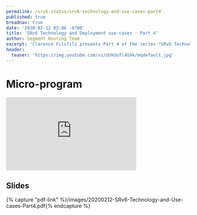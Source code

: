 ```yaml
---
permalink: /srv6-status/srv6-technology-and-use-cases-part4
published: true
breadnav: true
date: '2020-02-12 03:06 -0700'
title: 'SRv6 Technology and Deployment use-cases - Part 4'
author: Segment Routing Team
excerpt: 'Clarence Filsfils presents Part 4 of the series "SRv6 Technology and Deployment use-cases": Micro-program'
header:
  teaser: 'https://img.youtube.com/vi/UUkUufl4G9k/mqdefault.jpg'
---
```


# Micro-program
<iframe width="355" height="200" src="https://www.youtube.com/embed/UUkUufl4G9k" frameborder="0" allowfullscreen></iframe>

## Slides

{% capture "pdf-link" %}/images/20200212-SRv6-Technology-and-Use-cases-Part4.pdf{% endcapture %}
<script src="{{ '/assets/js/pdfobject.min.js' | relative_url }}"></script>
<div class="fitvidsignore" id="pdf"></div>
<script>PDFObject.embed(" {{ pdf-link }} ", "#pdf", {height: "21.5em", width: "31.3em"});</script>
